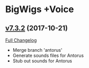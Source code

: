 # BigWigs +Voice

## [v7.3.2](https://github.com/BigWigsMods/BigWigs_Voice/tree/v7.3.2) (2017-10-21)
[Full Changelog](https://github.com/BigWigsMods/BigWigs_Voice/compare/v7.3.0...v7.3.2)

- Merge branch 'antorus'  
- Generate sounds files for Antorus  
- Stub out sounds for Antorus  
